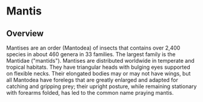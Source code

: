 # Mantis


<WikipediaCitation
  language="en"
  title="Mantis"
  access="2023/06/14"
  version="1159757097"
/>


## Overview

Mantises are an order (Mantodea) of insects that contains over 2,400 species in about 460 genera in 33 families.
The largest family is the Mantidae ("mantids").
Mantises are distributed worldwide in temperate and tropical habitats.
They have triangular heads with bulging eyes supported on flexible necks.
Their elongated bodies may or may not have wings, but all Mantodea have forelegs that are greatly enlarged and adapted for catching and gripping prey; their upright posture, while remaining stationary with forearms folded, has led to the common name praying mantis.
